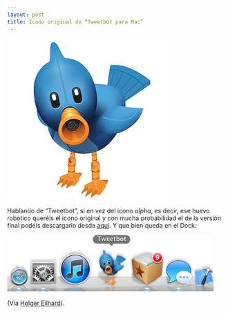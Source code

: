 ```yaml
---
layout: post
title: Icono original de “Tweetbot para Mac”
---
```


![Tweetbot para Mac][1]

Hablando de “Tweetbot”, si en vez del icono _alpha_, es decir, ese huevo robótico queréis el icono original y con mucha probabilidad el de la versión final podéis descargarlo desde [aquí][2]. Y que bien queda en el Dock:

![Tweetbot en el Dock][3]

(Vía [Holger Eilhard][4]).

   [1]: /media/2012/07/tweetbot.jpg
   [2]: http://devii.in/VgtI
   [3]: /media/2012/07/tweetbot-dock.png
   [4]: http://holgr.com/blog/2012/07/finally-tweetbot-for-mac/

